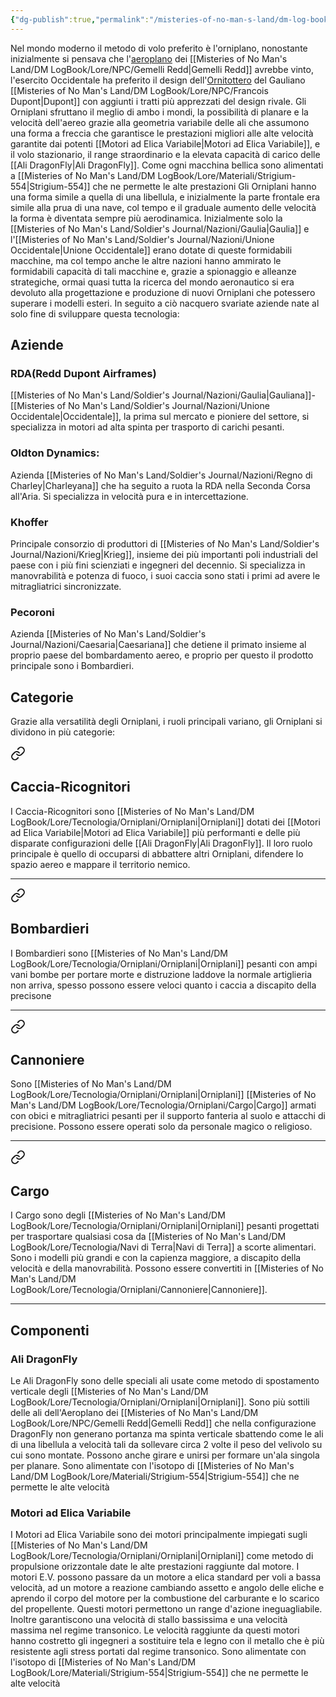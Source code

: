 ```yaml
---
{"dg-publish":true,"permalink":"/misteries-of-no-man-s-land/dm-log-book/lore/tecnologia/orniplani/orniplani/"}
---
```


Nel mondo moderno il metodo di volo preferito è l'orniplano, nonostante inizialmente si pensava che l'[aeroplano](https://it.wikipedia.org/wiki/Aeroplano) dei [[Misteries of No Man's Land/DM LogBook/Lore/NPC/Gemelli Redd\|Gemelli Redd]] avrebbe vinto, l'esercito Occidentale ha preferito il design dell'[Ornitottero](https://it.wikipedia.org/wiki/Ornitottero) del Gauliano [[Misteries of No Man's Land/DM LogBook/Lore/NPC/Francois Dupont\|Dupont]] con aggiunti i tratti più apprezzati del design rivale.
Gli Orniplani sfruttano il meglio di ambo i mondi, la possibilità di planare e la velocità dell'aereo grazie alla geometria variabile delle ali che assumono una forma a freccia che garantisce le prestazioni migliori alle alte velocità garantite dai potenti [[Motori ad Elica Variabile\|Motori ad Elica Variabile]], e il volo stazionario, il range straordinario e la elevata capacità di carico delle [[Ali DragonFly\|Ali DragonFly]]. Come ogni macchina bellica sono alimentati a [[Misteries of No Man's Land/DM LogBook/Lore/Materiali/Strigium-554\|Strigium-554]] che ne permette le alte prestazioni
Gli Orniplani hanno una forma simile a quella di una libellula, e inizialmente  la parte frontale era simile alla prua di una nave, col tempo e il graduale aumento delle velocità la forma è diventata sempre più aerodinamica.
Inizialmente solo la [[Misteries of No Man's Land/Soldier's Journal/Nazioni/Gaulia\|Gaulia]] e l'[[Misteries of No Man's Land/Soldier's Journal/Nazioni/Unione Occidentale\|Unione Occidentale]] erano dotate di queste formidabili macchine, ma col tempo anche le altre nazioni hanno ammirato le formidabili capacità di tali macchine e, grazie a spionaggio e alleanze strategiche, ormai quasi tutta la ricerca del mondo aeronautico si era devoluto alla progettazione e produzione di nuovi Orniplani che potessero superare i modelli esteri. In seguito a ciò nacquero svariate aziende nate al solo fine di sviluppare questa tecnologia:
## Aziende
### RDA(Redd Dupont Airframes)
[[Misteries of No Man's Land/Soldier's Journal/Nazioni/Gaulia\|Gauliana]]-[[Misteries of No Man's Land/Soldier's Journal/Nazioni/Unione Occidentale\|Occidentale]], la prima sul mercato e pioniere del settore, si specializza in motori ad alta spinta per trasporto di carichi pesanti. 
### Oldton Dynamics:
Azienda [[Misteries of No Man's Land/Soldier's Journal/Nazioni/Regno di Charley\|Charleyana]] che ha seguito a ruota la RDA nella Seconda Corsa all'Aria. Si specializza in velocità pura e in intercettazione.
### Khoffer
Principale consorzio di produttori di [[Misteries of No Man's Land/Soldier's Journal/Nazioni/Krieg\|Krieg]], insieme dei più importanti poli industriali del paese con i più fini scienziati e ingegneri del decennio. Si specializza in manovrabilità e potenza di fuoco, i suoi caccia sono stati i primi ad avere le mitragliatrici sincronizzate. 
### Pecoroni
Azienda [[Misteries of No Man's Land/Soldier's Journal/Nazioni/Caesaria\|Caesariana]] che detiene il primato insieme al proprio paese del bombardamento aereo, e proprio per questo il prodotto principale sono i Bombardieri. 
## Categorie
Grazie alla versatilità degli Orniplani, i ruoli principali variano, gli Orniplani si dividono in più categorie:

<div class="transclusion internal-embed is-loaded"><a class="markdown-embed-link" href="/misteries-of-no-man-s-land/dm-log-book/lore/tecnologia/orniplani/caccia-ricognitori/#caccia-ricognitori" aria-label="Open link"><svg xmlns="http://www.w3.org/2000/svg" width="24" height="24" viewBox="0 0 24 24" fill="none" stroke="currentColor" stroke-width="2" stroke-linecap="round" stroke-linejoin="round" class="svg-icon lucide-link"><path d="M10 13a5 5 0 0 0 7.54.54l3-3a5 5 0 0 0-7.07-7.07l-1.72 1.71"></path><path d="M14 11a5 5 0 0 0-7.54-.54l-3 3a5 5 0 0 0 7.07 7.07l1.71-1.71"></path></svg></a><div class="markdown-embed">



## Caccia-Ricognitori
I Caccia-Ricognitori sono [[Misteries of No Man's Land/DM LogBook/Lore/Tecnologia/Orniplani/Orniplani\|Orniplani]] dotati dei [[Motori ad Elica Variabile\|Motori ad Elica Variabile]] più performanti e delle più disparate configurazioni delle [[Ali DragonFly\|Ali DragonFly]]. Il loro ruolo principale è quello di occuparsi di abbattere altri Orniplani, difendere lo spazio aereo e mappare il territorio nemico.

--- 

</div></div>


<div class="transclusion internal-embed is-loaded"><a class="markdown-embed-link" href="/misteries-of-no-man-s-land/dm-log-book/lore/tecnologia/orniplani/bombardieri/#bombardieri" aria-label="Open link"><svg xmlns="http://www.w3.org/2000/svg" width="24" height="24" viewBox="0 0 24 24" fill="none" stroke="currentColor" stroke-width="2" stroke-linecap="round" stroke-linejoin="round" class="svg-icon lucide-link"><path d="M10 13a5 5 0 0 0 7.54.54l3-3a5 5 0 0 0-7.07-7.07l-1.72 1.71"></path><path d="M14 11a5 5 0 0 0-7.54-.54l-3 3a5 5 0 0 0 7.07 7.07l1.71-1.71"></path></svg></a><div class="markdown-embed">



## Bombardieri
I Bombardieri sono [[Misteries of No Man's Land/DM LogBook/Lore/Tecnologia/Orniplani/Orniplani\|Orniplani]] pesanti con ampi vani bombe per portare morte e distruzione laddove la normale artiglieria non arriva, spesso possono essere veloci quanto i caccia a discapito della precisone

---

</div></div>


<div class="transclusion internal-embed is-loaded"><a class="markdown-embed-link" href="/misteries-of-no-man-s-land/dm-log-book/lore/tecnologia/orniplani/cannoniere/#cannoniere" aria-label="Open link"><svg xmlns="http://www.w3.org/2000/svg" width="24" height="24" viewBox="0 0 24 24" fill="none" stroke="currentColor" stroke-width="2" stroke-linecap="round" stroke-linejoin="round" class="svg-icon lucide-link"><path d="M10 13a5 5 0 0 0 7.54.54l3-3a5 5 0 0 0-7.07-7.07l-1.72 1.71"></path><path d="M14 11a5 5 0 0 0-7.54-.54l-3 3a5 5 0 0 0 7.07 7.07l1.71-1.71"></path></svg></a><div class="markdown-embed">



## Cannoniere
Sono [[Misteries of No Man's Land/DM LogBook/Lore/Tecnologia/Orniplani/Orniplani\|Orniplani]] [[Misteries of No Man's Land/DM LogBook/Lore/Tecnologia/Orniplani/Cargo\|Cargo]] armati con obici e mitragliatrici pesanti per il supporto fanteria al suolo e attacchi di precisione. Possono essere operati solo da personale magico o religioso.

--- 

</div></div>


<div class="transclusion internal-embed is-loaded"><a class="markdown-embed-link" href="/misteries-of-no-man-s-land/dm-log-book/lore/tecnologia/orniplani/cargo/#cargo" aria-label="Open link"><svg xmlns="http://www.w3.org/2000/svg" width="24" height="24" viewBox="0 0 24 24" fill="none" stroke="currentColor" stroke-width="2" stroke-linecap="round" stroke-linejoin="round" class="svg-icon lucide-link"><path d="M10 13a5 5 0 0 0 7.54.54l3-3a5 5 0 0 0-7.07-7.07l-1.72 1.71"></path><path d="M14 11a5 5 0 0 0-7.54-.54l-3 3a5 5 0 0 0 7.07 7.07l1.71-1.71"></path></svg></a><div class="markdown-embed">



## Cargo
I Cargo sono degli [[Misteries of No Man's Land/DM LogBook/Lore/Tecnologia/Orniplani/Orniplani\|Orniplani]] pesanti progettati per trasportare qualsiasi cosa da [[Misteries of No Man's Land/DM LogBook/Lore/Tecnologia/Navi di Terra\|Navi di Terra]] a scorte alimentari. Sono i modelli più grandi  e con la capienza maggiore, a discapito della velocità e della manovrabilità. Possono essere convertiti in [[Misteries of No Man's Land/DM LogBook/Lore/Tecnologia/Orniplani/Cannoniere\|Cannoniere]].

---

</div></div>

## Componenti
### Ali DragonFly
Le Ali DragonFly sono delle speciali ali usate come metodo di spostamento verticale degli [[Misteries of No Man's Land/DM LogBook/Lore/Tecnologia/Orniplani/Orniplani\|Orniplani]]. Sono più sottili delle ali dell'Aeroplano dei [[Misteries of No Man's Land/DM LogBook/Lore/NPC/Gemelli Redd\|Gemelli Redd]] che nella configurazione DragonFly non generano portanza ma spinta verticale sbattendo come le ali di una libellula a velocità tali da sollevare circa 2 volte il peso del velivolo su cui sono montate. Possono anche girare e unirsi per formare un'ala singola per planare. Sono alimentate con l'isotopo di [[Misteries of No Man's Land/DM LogBook/Lore/Materiali/Strigium-554\|Strigium-554]] che ne permette le alte velocità
### Motori ad Elica Variabile
I Motori ad Elica Variabile sono dei motori principalmente impiegati sugli [[Misteries of No Man's Land/DM LogBook/Lore/Tecnologia/Orniplani/Orniplani\|Orniplani]] come metodo di propulsione orizzontale date le alte prestazioni raggiunte dal motore. I motori E.V. possono passare da un motore a elica standard per voli a bassa velocità, ad un motore a reazione cambiando assetto e angolo delle eliche e aprendo il corpo del motore per la combustione del carburante e lo scarico del propellente.
Questi motori permettono un range d'azione ineguagliabile. Inoltre garantiscono una velocità di stallo bassissima e una velocità massima nel regime transonico. Le velocità raggiunte da questi motori hanno costretto gli ingegneri a sostituire tela e legno con il metallo che è più resistente agli stress portati dal regime transonico. Sono alimentate con l'isotopo di [[Misteries of No Man's Land/DM LogBook/Lore/Materiali/Strigium-554\|Strigium-554]] che ne permette le alte velocità




 
